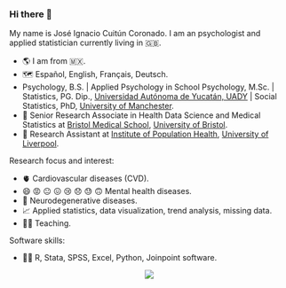 ### Hi there 👋

My name is José Ignacio Cuitún Coronado. I am an psychologist and applied statistician currently living in :uk:.

- :earth_americas: I am from :mexico:.
- :world_map: Español, English, Français, Deutsch.
- Psychology, B.S. | Applied Psychology in School Psychology, M.Sc. | Statistics, PG. Dip., [Universidad Autónoma de Yucatán, UADY](https://uady.mx/) | Social Statistics, PhD, [University of Manchester](https://www.manchester.ac.uk/).
- :round_pushpin: Senior Research Associate in Health Data Science and Medical Statistics at [Bristol Medical School](http://www.bristol.ac.uk/medical-school/), [University of Bristol](https://www.bristol.ac.uk/).
- :round_pushpin: Research Assistant at [Institute of Population Health](https://www.liverpool.ac.uk/population-health/), [University of Liverpool](https://www.liverpool.ac.uk/).

Research focus and interest:
- :anatomical_heart: Cardiovascular diseases (CVD).
- :smile: :rage: :neutral_face: :confounded: :cry: :disappointed: :sweat: :upside_down_face: Mental health diseases.
- :brain: Neurodegenerative diseases.
- :chart_with_upwards_trend: Applied statistics, data visualization, trend analysis, missing data.
- :man_teacher: Teaching.

Software skills:
- :man_technologist: R, Stata, SPSS, Excel, Python, Joinpoint software.

<p align="center">
  <a href="https://skillicons.dev">
    <img src="https://skillicons.dev/icons?i=r,vscode,py" />
  </a>
</p>

<!--
[![My Skills](https://skills.thijs.gg/icons?i=r,py,vscode&theme=dark)](https://skills.thijs.gg)
-->
<!--
**josephignace/josephignace** is a ✨ _special_ ✨ repository because its `README.md` (this file) appears on your GitHub profile.

Here are some ideas to get you started:

- 🔭 I’m currently working on ...
- 🌱 I’m currently learning ...
- 👯 I’m looking to collaborate on ...
- 🤔 I’m looking for help with ...
- 💬 Ask me about ...
- 📫 How to reach me: ...
- 😄 Pronouns: ...
- ⚡ Fun fact: ...
- Links: https://github.com/tandpfun/skill-icons?ref=reactjsexample.com#icons-list
- https://github.com/tandpfun/skill-icons#icons-list
https://github.com/ikatyang/emoji-cheat-sheet/blob/master/README.md#smileys--emotion
-->
